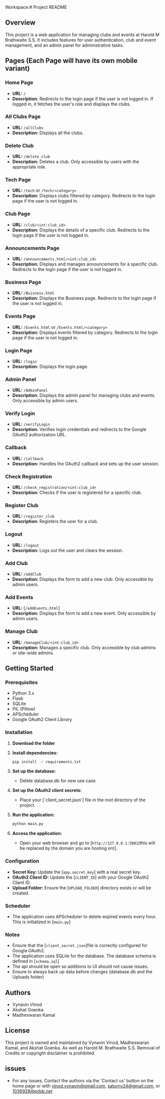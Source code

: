
Workspace:# Project README

## Overview

This project is a web application for managing clubs and events at Harold M Brathwaite S.S. It includes features for user authentication, club and event management, and an admin panel for administrative tasks.

## Pages (Each Page will have its own mobile variant)

### Home Page
- **URL:** `/`
- **Description:** Redirects to the login page if the user is not logged in. If logged in, it fetches the user's role and displays the clubs.


### All Clubs Page
- **URL:** `/allClubs`
- **Description:** Displays all the clubs.

### Delete Club
- **URL:** `/delete_club`
- **Description:** Deletes a club. Only accessible by users with the appropriate role.

### Tech Page
- **URL:** `/tech` or `/tech/<category>`
- **Description:** Displays clubs filtered by category. Redirects to the login page if the user is not logged in.

### Club Page
- **URL:** `/club/<int:club_id>`
- **Description:** Displays the details of a specific club. Redirects to the login page if the user is not logged in.

### Announcements Page
- **URL:** `/announcements.html/<int:club_id>`
- **Description:** Displays and manages announcements for a specific club. Redirects to the login page if the user is not logged in.

### Business Page
- **URL:** `/Buisness.html`
- **Description:** Displays the Business page. Redirects to the login page if the user is not logged in.

### Events Page
- **URL:** `/Events.html` or `/Events.html/<category>`
- **Description:** Displays events filtered by category. Redirects to the login page if the user is not logged in.

### Login Page
- **URL:** `/login`
- **Description:** Displays the login page.

### Admin Panel
- **URL:** `/AdminPanel`
- **Description:** Displays the admin panel for managing clubs and events. Only accessible by admin users.

### Verify Login
- **URL:** `/verifyLogin`
- **Description:** Verifies login credentials and redirects to the Google OAuth2 authorization URL.

### Callback
- **URL:** `/callback`
- **Description:** Handles the OAuth2 callback and sets up the user session.

### Check Registration
- **URL:** `/check_registration/<int:club_id>`
- **Description:** Checks if the user is registered for a specific club.

### Register Club
- **URL:** `/register_club`
- **Description:** Registers the user for a club.

### Logout
- **URL:** `/logout`
- **Description:** Logs out the user and clears the session.

### Add Club
- **URL:** `/addClub`
- **Description:** Displays the form to add a new club. Only accessible by admin users.

### Add Events
- **URL:** [`/addEvents.html`]
- **Description:** Displays the form to add a new event. Only accessible by admin users.

### Manage Club
- **URL:** `/manageClub/<int:club_id>`
- **Description:** Manages a specific club. Only accessible by club admins or site-wide admins.

## Getting Started

### Prerequisites

- Python 3.x
- Flask
- SQLite
- PIL (Pillow)
- APScheduler
- Google OAuth2 Client Library

### Installation

1. **Download the folder**

2. **Install dependencies:**
   ```sh
   pip install -r requirements.txt
   ```

3. **Set up the database:**
   - Delete database.db for new use case

4. **Set up the OAuth2 client secrets:**
   - Place your [`client_secret.json'] file in the root directory of the project.

5. **Run the application:**
   ```sh
   python main.py
   ```

6. **Access the application:**
   - Open your web browser and go to [`http://127.0.0.1:5001`(this will be replaced by the domain you are hosting on)].

### Configuration

- **Secret Key:** Update the [`app.secret_key`] with a real secret key.
- **OAuth2 Client ID:** Update the [`CLIENT_ID`] with your Google OAuth2 Client ID.
- **Upload Folder:** Ensure the [`UPLOAD_FOLDER`] directory exists or will be created.

### Scheduler

- The application uses APScheduler to delete expired events every hour. This is initialized in [`main.py`]

### Notes

- Ensure that the [`client_secret.json`]file is correctly configured for Google OAuth2.
- The application uses SQLite for the database. The database schema is defined in [`schema.sql`]
- The api should be open so additions to UI should not cause issues.
- Ensure to always back up data before changes (database.db and the Uploads folder)

## Authors

- Vynavin Vinod
- Akshat Goenka
- Madheswaran Kamal

## License

This project is owned and maintained by Vynavin Vinod, Madheswaran Kamal, and Akshat Goenka. As well as Harold M. Brathwaite S.S.
Removal of Credits or copyright disclaimer is prohibited.

## issues
- For any issues, Contact the authors via the 'Contact us' button on the home page or with vinod.vynavin@gmail.com, saturnv24@gmail.com, or 1036928@pdsb.net